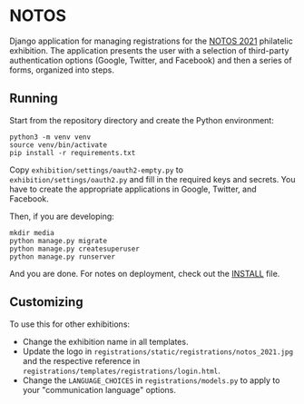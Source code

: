 # NOTOS

Django application for managing registrations for the [NOTOS 2021](http://hps.gr/notos2021/) philatelic exhibition. The application presents the user with a selection of third-party authentication options (Google, Twitter, and Facebook) and then a series of forms, organized into steps.

## Running

Start from the repository directory and create the Python environment:
```
python3 -m venv venv
source venv/bin/activate
pip install -r requirements.txt
```

Copy `exhibition/settings/oauth2-empty.py` to `exhibition/settings/oauth2.py` and fill in the required keys and secrets. You have to create the appropriate applications in Google, Twitter, and Facebook.

Then, if you are developing:
```
mkdir media
python manage.py migrate
python manage.py createsuperuser
python manage.py runserver
```

And you are done. For notes on deployment, check out the [INSTALL](INSTALL.md) file.

## Customizing

To use this for other exhibitions:
* Change the exhibition name in all templates.
* Update the logo in `registrations/static/registrations/notos_2021.jpg` and the respective reference in `registrations/templates/registrations/login.html`.
* Change the `LANGUAGE_CHOICES` in `registrations/models.py` to apply to your "communication language" options.
